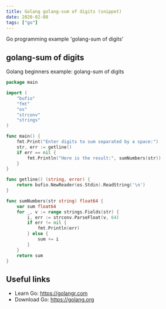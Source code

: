 ```yaml
---
title: Golang golang-sum of digits (snippet)
date: 2020-02-08
tags: ["go"]
---
```

Go programming example 'golang-sum of digits'


## golang-sum of digits

Golang beginners example: golang-sum of digits

```go
package main

import (
	"bufio"
	"fmt"
	"os"
	"strconv"
	"strings"
)

func main() {
	fmt.Print("Enter digits to sum separated by a space:")
	str, err := getline()
	if err == nil {
		fmt.Println("Here is the result:", sumNumbers(str))
	}
}

func getline() (string, error) {
	return bufio.NewReader(os.Stdin).ReadString('\n')
}

func sumNumbers(str string) float64 {
	var sum float64
	for _, v := range strings.Fields(str) {
		i, err := strconv.ParseFloat(v, 64)
		if err != nil {
			fmt.Println(err)
		} else {
			sum += i
		}
	}
	return sum
}

```

## Useful links

- Learn Go: https://golangr.com
- Download Go: https://golang.org
